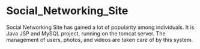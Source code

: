 # Social_Networking_Site
Social Networking Site has gained a lot of popularity among individuals. It is Java JSP and MySQL project, running on the tomcat server. The management of users, photos, and videos are taken care of by this system. 
